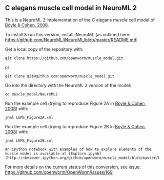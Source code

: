 C elegans muscle cell model in NeuroML 2
----------------------------------------

This is a NeuroML 2 implementation of the C elegans muscle cell model of [Boyle & Cohen, 2008](http://www.sciencedirect.com/science/article/pii/S0303264708001408).
    
To install & run this version, install jNeuroML (as outlined here: https://github.com/NeuroML/jNeuroML/blob/master/README.md)

Get a local copy of the repository with:

    git clone https://github.com/openworm/muscle_model.git

or

    git clone git@github.com:openworm/muscle_model.git

Go into the directory with the NeuroML 2 version of the model:

    cd muscle_model/NeuroML2

Run the example cell (trying to reproduce Figure 2A in [Boyle & Cohen, 2008](http://www.sciencedirect.com/science/article/pii/S0303264708001408)) with:

    jnml LEMS_Figure2A.xml

Run the example cell (trying to reproduce Figure 2B in [Boyle & Cohen, 2008](http://www.sciencedirect.com/science/article/pii/S0303264708001408)) with:

    jnml LEMS_Figure2B.xml
    
    An iPython notebook with examples of how to explore elements of the muscle model is available at [Explore.ipynb](http://nbviewer.ipython.org/github/openworm/muscle_model/blob/master/NeuroML2/Explore.ipynb).
    
For more details on the current status of this conversion, see issue: https://github.com/openworm/OpenWorm/issues/169
